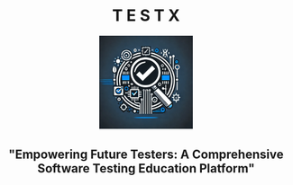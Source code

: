 <h1 align="center"> T E S T X </h1>

<p align="center">
<img src="src/lib/images/TestxLogo.webp" alt="TESTX Logo" width="33%">
</p>

<h2 align="center"> "Empowering Future Testers: A Comprehensive Software Testing Education Platform" </h2>

